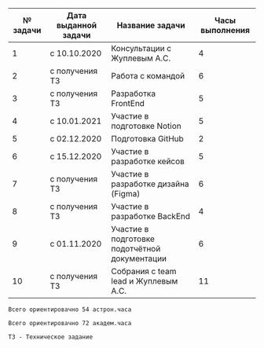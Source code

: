 |№ задачи | Дата выданной задачи | Название задачи | Часы выполнения |
| ------------ | ------------ | ------------ | ------------ |
| 1 | с 10.10.2020 | Консультации с Жуплевым А.С. | 4 |
| 2 | с получения ТЗ | Работа с командой | 6 |
| 3 | с получения ТЗ | Разработка FrontEnd | 5 |
| 4 | с 10.01.2021 |Участие в подготовке Notion | 5 |
| 5| с 02.12.2020 | Подготовка GitHub | 2 |
| 6 | с 15.12.2020 | Участие в разработке кейсов | 5 |
| 7| с получения ТЗ | Участие в разработке дизайна (Figma) | 6 |
| 8 | с получения ТЗ | Участие в разработке BackEnd | 4 |
| 9| с 01.11.2020 | Участие в подготовке подотчётной документации | 6 |
|10 |с получения ТЗ |Собрания с team lead и Жуплевым А.С.| 11|


`Всего ориентировачно 54 астрон.часа `

`Всего ориентировачно 72 академ.часа `

`ТЗ - Техническое задание`

